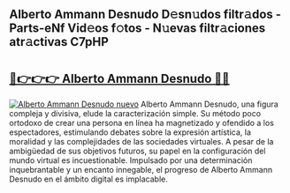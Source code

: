 ## Alberto Ammann Desnudo D𝚎sn𝚞dos filtr𝚊dos - Parts-eNf Vid𝚎os f𝚘tos - N𝚞evas filtr𝚊ciones atr𝚊ctivas C7pHP

# <h2><a href="http://mb82g4s.tromn.icu/?c=Alberto+Ammann+Desnudo">🔗👉👉👉 Alberto Ammann Desnudo 🔗🔗</a></h2>

[![Alberto Ammann Desnudo nuevo](https://i.imgur.com/pEAQMta.gif)](http://mb82g4s.tromn.icu/?c=Alberto+Ammann+Desnudo)
Alberto Ammann Desnudo, una figura compleja y divisiva, elude la caracterización simple. Su método poco ortodoxo de crear una persona en línea ha magnetizado y ofendido a los espectadores, estimulando debates sobre la expresión artística, la moralidad y las complejidades de las sociedades virtuales. A pesar de la ambigüedad de sus objetivos futuros, su papel en la configuración del mundo virtual es incuestionable. Impulsado por una determinación inquebrantable y un encanto innegable, el progreso de Alberto Ammann Desnudo en el ámbito digital es implacable.
